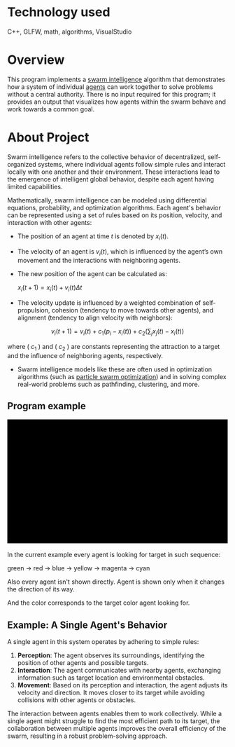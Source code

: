 # Technology used
C++, GLFW, math, algorithms, VisualStudio

# Overview
This program implements a [swarm intelligence](https://en.wikipedia.org/wiki/Swarm_intelligence) algorithm that demonstrates how a system of individual [agents](https://en.wikipedia.org/wiki/Agent-based_model) can work together to solve problems without a central authority. There is no input required for this program; it provides an output that visualizes how agents within the swarm behave and work towards a common goal.

# About Project
Swarm intelligence refers to the collective behavior of decentralized, self-organized systems, where individual agents follow simple rules and interact locally with one another and their environment. These interactions lead to the emergence of intelligent global behavior, despite each agent having limited capabilities.

Mathematically, swarm intelligence can be modeled using differential equations, probability, and optimization algorithms. Each agent's behavior can be represented using a set of rules based on its position, velocity, and interaction with other agents:

- The position of an agent at time $t$ is denoted by ${x}_i(t)$.
- The velocity of an agent is ${v}_i(t)$, which is influenced by the agent’s own movement and the interactions with neighboring agents.
- The new position of the agent can be calculated as:

  ${x}_i(t+1) = {x}_i(t) + {v}_i(t) \Delta t$
  
- The velocity update is influenced by a weighted combination of self-propulsion, cohesion (tendency to move towards other agents), and alignment (tendency to align velocity with neighbors):

$${v}_i(t+1) = v_i(t) + c_1 {\left( p_i - x_i(t) \right) }+ c_2 \left( \sum_j x_j(t) - x_i(t) \right)$$

  where \( $c_1$ \) and \( $c_2$ \) are constants representing the attraction to a target and the influence of neighboring agents, respectively.

- Swarm intelligence models like these are often used in optimization algorithms (such as [particle swarm optimization](https://en.wikipedia.org/wiki/Particle_swarm_optimization)) and in solving complex real-world problems such as pathfinding, clustering, and more.

## Program example

![gif that shows how program works](animation/anim.gif)

In the current example every agent is looking for target in such sequence:

green -> red -> blue -> yellow -> magenta -> cyan

Also every agent isn't shown directly. Agent is shown only when it changes the direction of its way.

And the color corresponds to the target color agent looking for.

## Example: A Single Agent's Behavior
A single agent in this system operates by adhering to simple rules:

1. **Perception**: The agent observes its surroundings, identifying the position of other agents and possible targets.
2. **Interaction**: The agent communicates with nearby agents, exchanging information such as target location and environmental obstacles.
3. **Movement**: Based on its perception and interaction, the agent adjusts its velocity and direction. It moves closer to its target while avoiding collisions with other agents or obstacles.

The interaction between agents enables them to work collectively. While a single agent might struggle to find the most efficient path to its target, the collaboration between multiple agents improves the overall efficiency of the swarm, resulting in a robust problem-solving approach.
